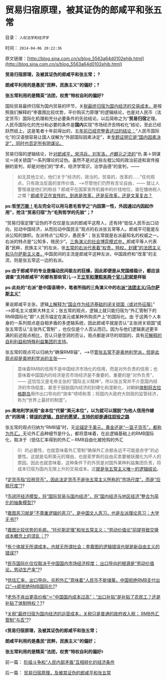 # 贸易归宿原理，被其证伪的郎咸平和张五常

目录： `人权法学和经济学` 

时间： `2014-04-06 20:22:36` 

原文链接：[http://blog.sina.com.cn/s/blog_5563a64d0102ehib.html](http://blog.sina.com.cn/s/blog_5563a64d0102ehib.html)

**贸易归宿原理，及被其证伪的郎咸平和张五常； ?**

**朗咸平利用的是愚民“民粹，民族主义”的偏好；?**

**张五常利用的是精英“法团，权贵”特权自利的偏好?**

国际贸易最终归宿为国内贸易的环节，关[税最终归宿为国内经济的交易成本，](../../../2011/9/21/关税仅仅是又一种税！而已.md)是按照我们解释的“李嘉图比较优势，平价购买力原理”的逻辑结论，也是对人民币（法定货币）国际化机理和充分必要条件的先验结论。以后简称之为“**贸易归宿**定理。人民币国际化的充分和必要的条件是**国内**实现“市场经济去特权化”结论，至此已经跃然纸上。这是笔者十年前得出的，五[年前已经完整表述过的结论：](../../../2009/7/28/中国实体经济健康后人民币自然国际化.md)“人民币国际化”的汉语很容易让国人误解为“外部国际因素决定”，本[专题证明它是“国内因素决定”，同时也否定所有阴谋论。](../../../2013/2/18/理解薛兆丰，胡释之，胡星斗，张五常，李银河等人的错误.md)

贸易归宿的逻辑结论，针[对郎咸平，宋鸿兵，刘军洛，卢麒元之流的](../../../2008/9/2/不喜欢张五常，朗咸平，宋鸿兵，刘军洛等人的阴谋论.md)“仇
美＋阴谋论＝闭关锁国”一系列理论的证伪。虽然不是对这些左棍公知的政治前途和宣传报酬的宣判，却是对他们的“学术，经济学常识，治学品德”的宣判，——
>如无其他立论，他们关于“经济的，政治的，贸易的，改革的……”任何观点，只有政治反面的宣传价值，——>尽管他们仍然有言论自由，——
>就让人警惕谁是他们的粉丝？郎咸平在国家宣传机器中的价钱地位，谁在慷纳税人之慨？[郎咸平正在宣传的，到底是改革，还是反改革，还是文革复古？](http://darthvad.blog.163.com/blog/static/53399470201193052934762/)

**ps:哲[学万能！](../../../2014/1/1/“左的思维”就是哲学；不关心实证的哲学家，不会关心生命的无辜.md)毛左完全可以用马恩毛哲学之“内因第一性，外因通过内因起作用”，抢注“贸易归宿”为“毛狗哲学的先验”；?**

“贸易归宿定理”证伪的不仅仅是左派的郎咸平这帮人，还有持“低估人民币出口动向，拉动中国经济，从而拉动中国民主”观点的右派张五常等人。郎咸平可能是左派公知的旗帜。左派特点“公知少，愚民多”；张五常就是右派最知名的权威之一。右派的特点是“公知多，贱民少”。[三角演义的社会博弈模式中，](../../../2013/9/22/马尔萨斯主义花钱买原罪，政府隐性税收削弱了可持续性；.md)郎咸平等人代表着“民粹，民族主义”的左派，张[五常的右派代表着“权贵，特权，封建”的法团主义和马尔萨斯主义者，](../../../2014/3/27/什么是法团和法团主义？农民是法团吗？自治是法团吗？.md)中国民间的主流是郎咸平这种左派，中国政府和“改革”的主流，则是张五常这一边的右派。

**ps:由于郎咸平的专业是煽动民间极左的狂燥，因此即便是从党国维稳计，都应该调查“支持郎咸平”的都有那些官儿**——>**王**[**立军和薄熙来两个官儿犯**](../../../2010/11/30/王局长强调“依法”的精神应充分肯定.md)**就是样板**

**ps:此处的“右派”是中国语境中，笔者所指的三角演义中的右[派“法团主义/马尔萨斯主义”](../../../2014/4/1/公有制的三角演义“自由人vs民粹vs法团主义”，及权贵.md)**

果说郎咸平主张，逻辑[上解释为“国企作为经济基础的闭关锁国（或对外征服）](../../../2012/5/10/自费当五毛，不要惹众怒.md)”
——>即毛主义或斯大林主义；张五常的观点，逻辑上就只能归宿为“外汇管制下的RMB国际化”即“人民币锚定在美元或某种外购资产上”的国际化。由
于这两个人本身的一系列观点是自相矛盾的多逻辑系统，因此郎咸平就是否认“主张闭关锁国”或张五常否认“主张外汇管制”
，也仅仅是个人否认而已。因为与他们逻辑表述更丰满的前述观点相比，否认只是空洞的否认，观点都是详尽的顽固的，具有[可解释的自利利益和特殊利益集团的支持](../../../2014/3/16/特殊利益集团的腐败，让贪官显得太无害.md)。

张五常的观点可以归纳为“确保RMB锚”，——>尽[管张五常不是奥地利学派，但是此观点却是奥地利学派的主张](../../../2014/2/22/让熊彼特分担张五常的谬误，金本位深远的传统观念.md)——
>意味着RMB的信用不是中国经济市场化的信用，而是对外负责的信用；也意味着中国国内的经济是否市场经济是不重要的，重要的是“对外负责”，——
>这恰恰又是毛帝主张的“国际主义精神”。所以张五常并不介意国内经济的市场程度，甚至于鼓励国内经济的封建化和垄断化，对朝鲜[体制将古拉格群岛](../../../2014/4/2/古拉格群岛的经济学定义是“国家奴隶制”.md)用作出口导向的“效率”啧啧称羡；将国内大政府大财政的监管经济，称为“世界上最好的制度”。

**ps:奥地利学派用“金本位”代替“美元本位”，以为就可以摆脱“为他人信用作嫁衣”的困境；错[误的逻辑，良好的愿望，支持的却是通往奴役之路](../../../2014/2/25/货币天生不是财富.md)**

张五常的观点归纳为“RMB锚”时，无[论锚定于美元、黄金还是“一篮子货币”，都称为外汇。](../../../2014/2/22/让熊彼特分担张五常的谬误，金本位深远的传统观念.md)无论外汇品种细节是什么，都将意味着，在此逻辑基础上的RMB国际化，取决于（低估汇率得到的外汇－RMB自由化被抢购的外汇
>0）的必要性，也就意味着外汇管制“确保外汇余额永远不可能是赤字”的必要性。这就是屯积美元的理由，也是索罗斯的自由买卖要被妖魔化为坏人的原因。因此也就意味着，这种条件下的外贸是对国外某种利益集团负责，将成本归宿为国内无限上升的交易成本。这[就是张五常主义唯一的逻辑结论](../../../2012/2/23/张五常的罗伯津斯基－斯托帕－萨缪尔森谬误；.md)。

?[定货币指“应税货币”，因此法定货币不是张五常主义所称的“市场尺度”，而是“应税尺度”?](../../../2014/3/7/法定《货币学》全部是伪科学.md)?

?[币闭环经济模型，将“国际贸易与国内经济”，将“国内经济与地区经济”整合为简化的抽象模型?](../../../2014/3/8/印度中国的衰落，与美国德国崛起，两者间的共同机理.md)?

?[嘉图恶习就是“不尊重逻辑的恶习”，是中国文人恶习，也是左派理论恶习；大学无书?](../../../2014/3/9/李嘉图恶习，先有定论，再诡辩“论证”,和他的几个定理.md)?

?[嘉图比较优势的毛病，“托伦斯定理”和张五常主义；“劳动价值论”前提导致交换成本概念上的混乱；?](../../../2014/3/15/李嘉图比较优势的毛病，“托伦斯定理”和张五常主义.md)?

?[有个体就无所谓成本，也就无所谓社会；李嘉图的逻辑错误也就是新自由主义的错误?](../../../2014/3/16/广东人商业古谚中的“托伦斯定理”，成本的逻辑基础.md)?

?[民币国际化仅仅取决于中国国内市场经济程度；
出口导向的根源是“劳动价值论，劳动生产率”?](../../../2014/3/23/人民币国际化仅仅取决于中国国内市场经济程度.md)?

?[低估汇率，出口导向，屯积外汇”意味着“人民币不能储蓄，中国拒绝RMB支付出口”——>即拒绝RMB国际化?](../../../2014/3/29/“人民币国际化”是爱国主义的大忽悠.md)?

?[老外不肯出更高价格”＝“中国国内成本过高”；“出口补贴”是补贴了农民工？还是补贴了体制特权？?](../../../2014/3/30/自暴自弃的“出口导向”,补贴了农民工？还是补贴了体制特权？.md)?

?[关税”最终归宿为国内经济的运营成本，关税只是普通的政府收入税；
RMB外汇管制“与否”?](../../../2014/4/5/进出口不是特殊的行业，不允许挟持国民经济.md)?

《**贸易归宿原理，及被其证伪的郎咸平和张五常；**

**朗咸平利用的是愚民“民粹，民族主义”的偏好；**

**张五常利用的是精英“法团，权贵”特权自利的偏好**》

前一篇： [阶级斗争和“人民内部矛盾”互相转化的经济条件](../../../2014/4/9/阶级斗争和“人民内部矛盾”互相转化的经济条件.md)

后一篇： [贸易归宿原理，及被其证伪的郎咸平和张五常](../../../2014/4/6/贸易归宿原理，及被其证伪的郎咸平和张五常.md)

